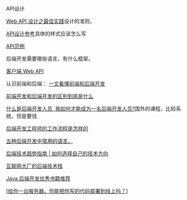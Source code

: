 API设计

[Web API 设计之最佳实践](https://toutiao.io/posts/jgnvk8/preview)设计的准则，

[API设计参考](https://www.kancloud.cn/amamatthew/api/418453)具体的样式应该怎么写

[API范例](https://juejin.cn/post/6844904016946675719)

后端开发需要哪些语言，有什么框架。

[客户端 Web API](https://developer.mozilla.org/zh-CN/docs/Learn/JavaScript/Client-side_web_APIs)

认识前端和后端：
[一文看懂前端和后端开发](https://www.infoq.cn/article/xump-7refe8t9lwmdeld)

[前端开发和后端开发的区别到底是什么](https://chinese.freecodecamp.org/news/front-end-developer-vs-back-end-developer-definition-and-meaning-in-practice/)

[什么是后端开发人员, 我如何才能成为一名后端开发人员?](https://cn.bitdegree.org/jiao-cheng/shenmeshi-houduan-kaifa-renyuan/)国外的课程，比较系统，但是要钱

[后端开发工程师的工作流程是怎样的](https://juejin.cn/post/7024508657907793928)

[五种后端开发中常用的语言。](https://www.w3cschool.cn/article/92223460.html)

[后端技术趋势指南 | 如何选择自己的技术方向](https://www.sdnlab.com/25149.html)

[互联网大厂的后端技术栈](https://zhuanlan.zhihu.com/p/103798636)

[Java 后端开发优秀书籍推荐](https://www.v2ex.com/t/653914)

[[给你一台服务器，你能把你写的代码部署到线上吗？](https://segmentfault.com/a/1190000040131920)]

